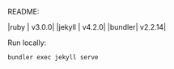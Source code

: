 README:

|ruby	| v3.0.0|
|jekyll | v4.2.0|
|bundler| v2.2.14|

Run locally:
```
bundler exec jekyll serve
```

